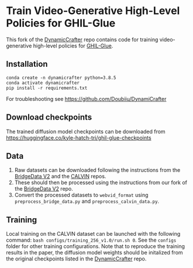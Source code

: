 # Train Video-Generative High-Level Policies for GHIL-Glue

This fork of the [DynamicCrafter](https://github.com/Doubiiu/DynamiCrafter) repo contains code for training video-generative high-level policies for [GHIL-Glue](https://github.com/kyle-hatch-tri/ghil-glue.git).



## Installation
```
conda create -n dynamicrafter python=3.8.5
conda activate dynamicrafter
pip install -r requirements.txt
```
For troubleshooting see https://github.com/Doubiiu/DynamiCrafter


## Download checkpoints

The trained diffusion model checkpoints can be downloaded from https://huggingface.co/kyle-hatch-tri/ghil-glue-checkpoints


## Data

1. Raw datasets can be downloaded following the instructions from the [BridgeData V2](https://github.com/rail-berkeley/bridge_data_v2) and the [CALVIN](https://github.com/mees/calvin) repos. 
2. These should then be processed using the instructions from our fork of the [BridgeData V2](https://github.com/kyle-hatch-tri/bridge_data_v2_ghil-glue) repo.
3. Convert the processed datasets to `webvid_format` using `preprocess_bridge_data.py` and `preprocess_calvin_data.py`.

## Training

Local training on the CALVIN dataset can be launched with the following command: `bash configs/training_256_v1.0/run.sh 0`. See the `configs` folder  for other training configurations.
Note that to reproduce the training results in the paper, the diffusion model weights should be initalized from the original checkpoints listed in the [DynamicCrafter](https://github.com/Doubiiu/DynamiCrafter) repo.